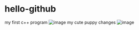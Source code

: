 # hello-github
my first c++ program 
![image](https://user-images.githubusercontent.com/110801362/183338999-f19968da-0417-4e70-b294-3a7d45851f99.png)
my cute puppy
changes 
![image](https://user-images.githubusercontent.com/110801362/183339566-bd945dac-b900-4845-a3b9-d05402d7ae11.png)
